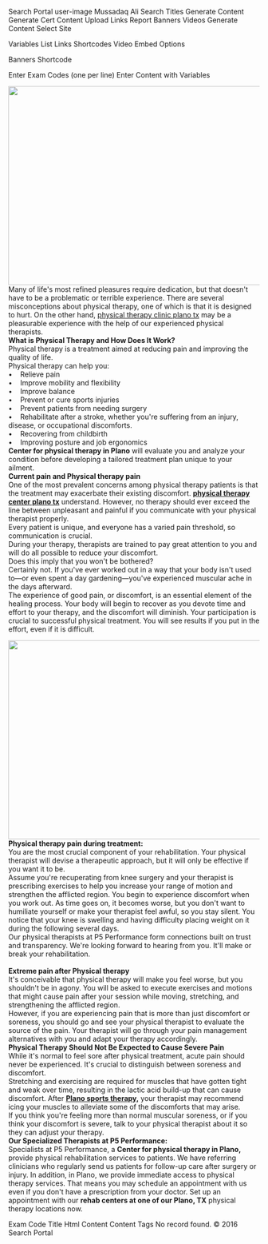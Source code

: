 Search Portal
user-image Mussadaq Ali 
 Search
 Titles
 Generate Content
 Generate Cert Content
 Upload Links Report
 Banners
 Videos
Generate Content
Select Site

Variables List
Links Shortcodes
Video Embed Options


Banners Shortcode
 
 
 
 
 
 
 
 
Enter Exam Codes (one per line)
Enter Content with Variables
<p><a href="https://p5perform.com/wp-content/uploads/2021/10/PR-005-1.jpg" target="_self"><img alt="" src="https://p5perform.com/wp-content/uploads/2021/10/PR-005-1.jpg" style="width: 706px; height: 398px;" /></a><br />
Many of life&#39;s most refined pleasures require dedication, but that doesn&#39;t have to be a problematic or terrible experience. There are several misconceptions about physical therapy, one of which is that it is designed to hurt. On the other hand, <a href="http://physical therapy clinic plano tx">physical therapy clinic plano tx</a> may be a pleasurable experience with the help of our experienced physical therapists.<br />
<strong>What is Physical Therapy and How Does It Work?</strong><br />
Physical therapy is a treatment aimed at reducing pain and improving the quality of life.<br />
Physical therapy can help you:<br />
&bull;&nbsp;&nbsp; &nbsp;Relieve pain<br />
&bull;&nbsp;&nbsp; &nbsp;Improve mobility and flexibility<br />
&bull;&nbsp;&nbsp; &nbsp;Improve balance<br />
&bull;&nbsp;&nbsp; &nbsp;Prevent or cure sports injuries<br />
&bull;&nbsp;&nbsp; &nbsp;Prevent patients from needing surgery<br />
&bull;&nbsp;&nbsp; &nbsp;Rehabilitate after a stroke, whether you&#39;re suffering from an injury, disease, or occupational discomforts.<br />
&bull;&nbsp;&nbsp; &nbsp;Recovering from childbirth<br />
&bull;&nbsp;&nbsp; &nbsp;Improving posture and job ergonomics<br />
<strong>Center for physical therapy in Plano</strong> will evaluate you and analyze your condition before developing a tailored treatment plan unique to your ailment.<br />
<strong>Current pain and Physical therapy pain</strong><br />
One of the most prevalent concerns among physical therapy patients is that the treatment may exacerbate their existing discomfort.
<style type="text/css"><!--td {border: 1px solid #ccc;}br {mso-data-placement:same-cell;}-->
</style>
<a href="https://p5perform.com/services/physical-rehab/"><strong>physical therapy center plano tx</strong></a> understand. However, no therapy should ever exceed the line between unpleasant and painful if you communicate with your physical therapist properly.<br />
Every patient is unique, and everyone has a varied pain threshold, so communication is crucial.<br />
During your therapy, therapists are trained to pay great attention to you and will do all possible to reduce your discomfort.<br />
Does this imply that you won&#39;t be bothered?<br />
Certainly not. If you&#39;ve ever worked out in a way that your body isn&#39;t used to&mdash;or even spent a day gardening&mdash;you&#39;ve experienced muscular ache in the days afterward.<br />
The experience of good pain, or discomfort, is an essential element of the healing process. Your body will begin to recover as you devote time and effort to your therapy, and the discomfort will diminish. Your participation is crucial to successful physical treatment. You will see results if you put in the effort, even if it is difficult.</p>

<p><img alt="" src="https://p5perform.com/wp-content/uploads/2021/10/p5featured-min-2048x1396-1.jpg" style="width: 584px; height: 398px;" /><br />
<strong>Physical therapy pain during treatment:</strong><br />
You are the most crucial component of your rehabilitation. Your physical therapist will devise a therapeutic approach, but it will only be effective if you want it to be.<br />
Assume you&#39;re recuperating from knee surgery and your therapist is prescribing exercises to help you increase your range of motion and strengthen the afflicted region. You begin to experience discomfort when you work out. As time goes on, it becomes worse, but you don&#39;t want to humiliate yourself or make your therapist feel awful, so you stay silent. You notice that your knee is swelling and having difficulty placing weight on it during the following several days.<br />
Our physical therapists at P5 Performance form connections built on trust and transparency. We&#39;re looking forward to hearing from you. It&#39;ll make or break your rehabilitation.<br />
&nbsp;<br />
<strong>Extreme pain after Physical therapy</strong><br />
It&#39;s conceivable that physical therapy will make you feel worse, but you shouldn&#39;t be in agony. You will be asked to execute exercises and motions that might cause pain after your session while moving, stretching, and strengthening the afflicted region.&nbsp;<br />
However, if you are experiencing pain that is more than just discomfort or soreness, you should go and see your physical therapist to evaluate the source of the pain. Your therapist will go through your pain management alternatives with you and adapt your therapy accordingly.<br />
<strong>Physical Therapy Should Not Be Expected to Cause Severe Pain</strong><br />
While it&#39;s normal to feel sore after physical treatment, acute pain should never be experienced. It&#39;s crucial to distinguish between soreness and discomfort.<br />
Stretching and exercising are required for muscles that have gotten tight and weak over time, resulting in the lactic acid build-up that can cause discomfort. After <a href="https://ko-fi.com/post/Best-Physical-Therapist-Clinic-Plano-tx-P5perform-B0B8ALB1Z"><strong>Plano sports therapy,</strong></a> your therapist may recommend icing your muscles to alleviate some of the discomforts that may arise.<br />
If you think you&#39;re feeling more than normal muscular soreness, or if you think your discomfort is severe, talk to your physical therapist about it so they can adjust your therapy.<br />
<strong>Our Specialized Therapists at P5 Performance:</strong><br />
Specialists at P5 Performance, a <strong>Center for physical therapy in Plano,</strong> provide physical rehabilitation services to patients. We have referring clinicians who regularly send us patients for follow-up care after surgery or injury. In addition, in Plano, we provide immediate access to physical therapy services. That means you may schedule an appointment with us even if you don&#39;t have a prescription from your doctor. Set up an appointment with our <strong>rehab centers at one of our Plano, TX</strong> physical therapy locations now.</p>

Exam Code	Title	Html Content	Content	Tags
No record found.
© 2016 Search Portal

